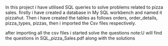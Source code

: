 In this project i have utilised SQL queries to solve problems related to pizza sales.
firstly i have created a database in My SQL workbench and named it pizzahut.
Then i have created the tables as follows
orders,
order_details,
pizza_types,
pizzas,
then i imported the Csv files respectively.

after importing all the csv files i started solve the questions
note:U will find the questions in SQL_pizza_Sales.pdf along with the solutions
